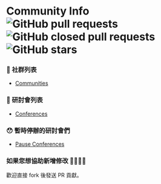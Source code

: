# Community Info ![GitHub pull requests](https://img.shields.io/github/issues-pr-raw/b2etw/community-info?style=flat-square) ![GitHub closed pull requests](https://img.shields.io/github/issues-pr-closed-raw/b2etw/community-info?style=flat-square) ![GitHub stars](https://img.shields.io/github/stars/b2etw/community-info?style=flat-square) 

### 🎩 社群列表
* [Communities](./communities.md)

### 🔖 研討會列表
* [Conferences](./conferences.md)

### 😯 暫時停辦的研討會們
* [Pause Conferences](./pause-conferences.md)

### 如果您想協助新增修改 🙋‍♂️🙋‍♀️
歡迎直接 fork 後發送 PR 貢獻。
